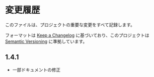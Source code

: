# 変更履歴

このファイルは、プロジェクトの重要な変更をすべて記録します。

フォーマットは [Keep a Changelog](https://keepachangelog.com/ja/1.0.0/) に基づいており、このプロジェクトは [Semantic Versioning](https://semver.org/lang/ja/) に準拠しています。

## 1.4.1

- 一部ドキュメントの修正
